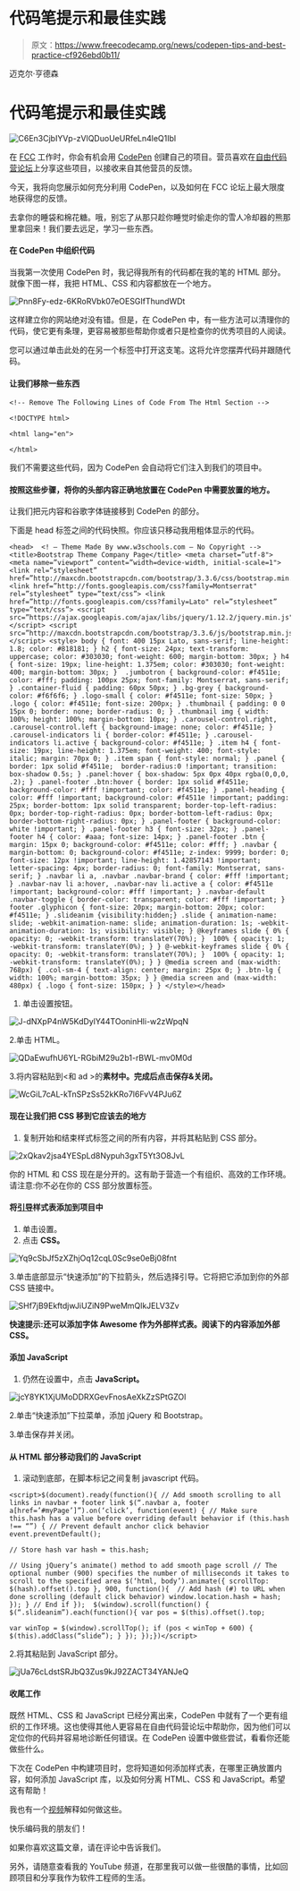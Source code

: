 # 代码笔提示和最佳实践

> 原文：<https://www.freecodecamp.org/news/codepen-tips-and-best-practice-cf926ebd0b11/>

迈克尔·亨德森

# 代码笔提示和最佳实践

![C6En3CjbIYVp-zVlQDuoUeURfeLn4leQ1Ibl](img/731e3da751af2f95394bd42e9503f7e1.png)

在 [FCC](https://www.freecodecamp.com) 工作时，你会有机会用 [CodePen](https://codepen.io/) 创建自己的项目。营员喜欢在[自由代码营论坛](http://forum.freecodecamp.com)上分享这些项目，以接收来自其他营员的反馈。

今天，我将向您展示如何充分利用 CodePen，以及如何在 FCC 论坛上最大限度地获得您的反馈。

去拿你的睡袋和棉花糖。哦，别忘了从那只趁你睡觉时偷走你的雪人冷却器的熊那里拿回来！我们要去远足，学习一些东西。

#### 在 CodePen 中组织代码

当我第一次使用 CodePen 时，我记得我所有的代码都在我的笔的 HTML 部分。就像下图一样，我把 HTML、CSS 和内容都放在一个地方。

![Pnn8Fy-edz-6KRoRVbk07eOESGIfThundWDt](img/9c6069cbbce5bb36cd0eddf1900f2f51.png)

这样建立你的网站绝对没有错。但是，在 CodePen 中，有一些方法可以清理你的代码，使它更有条理，更容易被那些帮助你或者只是检查你的优秀项目的人阅读。

您可以通过单击此处的在另一个标签中打开这支笔。这将允许您摆弄代码并跟随代码。

#### 让我们移除一些东西

```
<!-- Remove The Following Lines of Code From The Html Section --> 
```

```
<!DOCTYPE html>
```

```
<html lang="en">
```

```
</html>
```

我们不需要这些代码，因为 CodePen 会自动将它们注入到我们的项目中。

#### 按照这些步骤，将你的头部内容正确地放置在 CodePen 中需要放置的地方。

让我们把元内容和谷歌字体链接移到 CodePen 的部分。

下面是 head 标签之间的代码快照。你应该只移动我用粗体显示的代码。

```
<head>  <! — Theme Made By www.w3schools.com — No Copyright --> <title>Bootstrap Theme Company Page</title> <meta charset=”utf-8"> <meta name=”viewport” content=”width=device-width, initial-scale=1"> <link rel=”stylesheet” href=”http://maxcdn.bootstrapcdn.com/bootstrap/3.3.6/css/bootstrap.min.css"> <link href=”http://fonts.googleapis.com/css?family=Montserrat" rel=”stylesheet” type=”text/css”> <link href=”http://fonts.googleapis.com/css?family=Lato" rel=”stylesheet” type=”text/css”> <script src=”https://ajax.googleapis.com/ajax/libs/jquery/1.12.2/jquery.min.js"></script> <script src=”http://maxcdn.bootstrapcdn.com/bootstrap/3.3.6/js/bootstrap.min.js"></script> <style> body { font: 400 15px Lato, sans-serif; line-height: 1.8; color: #818181; } h2 { font-size: 24px; text-transform: uppercase; color: #303030; font-weight: 600; margin-bottom: 30px; } h4 { font-size: 19px; line-height: 1.375em; color: #303030; font-weight: 400; margin-bottom: 30px; }  .jumbotron { background-color: #f4511e; color: #fff; padding: 100px 25px; font-family: Montserrat, sans-serif; } .container-fluid { padding: 60px 50px; } .bg-grey { background-color: #f6f6f6; } .logo-small { color: #f4511e; font-size: 50px; } .logo { color: #f4511e; font-size: 200px; } .thumbnail { padding: 0 0 15px 0; border: none; border-radius: 0; } .thumbnail img { width: 100%; height: 100%; margin-bottom: 10px; } .carousel-control.right, .carousel-control.left { background-image: none; color: #f4511e; } .carousel-indicators li { border-color: #f4511e; } .carousel-indicators li.active { background-color: #f4511e; } .item h4 { font-size: 19px; line-height: 1.375em; font-weight: 400; font-style: italic; margin: 70px 0; } .item span { font-style: normal; } .panel { border: 1px solid #f4511e;  border-radius:0 !important; transition: box-shadow 0.5s; } .panel:hover { box-shadow: 5px 0px 40px rgba(0,0,0, .2); } .panel-footer .btn:hover { border: 1px solid #f4511e; background-color: #fff !important; color: #f4511e; } .panel-heading { color: #fff !important; background-color: #f4511e !important; padding: 25px; border-bottom: 1px solid transparent; border-top-left-radius: 0px; border-top-right-radius: 0px; border-bottom-left-radius: 0px; border-bottom-right-radius: 0px; } .panel-footer { background-color: white !important; } .panel-footer h3 { font-size: 32px; } .panel-footer h4 { color: #aaa; font-size: 14px; } .panel-footer .btn { margin: 15px 0; background-color: #f4511e; color: #fff; } .navbar { margin-bottom: 0; background-color: #f4511e; z-index: 9999; border: 0; font-size: 12px !important; line-height: 1.42857143 !important; letter-spacing: 4px; border-radius: 0; font-family: Montserrat, sans-serif; } .navbar li a, .navbar .navbar-brand { color: #fff !important; } .navbar-nav li a:hover, .navbar-nav li.active a { color: #f4511e !important; background-color: #fff !important; } .navbar-default .navbar-toggle { border-color: transparent; color: #fff !important; } footer .glyphicon { font-size: 20px; margin-bottom: 20px; color: #f4511e; } .slideanim {visibility:hidden;} .slide { animation-name: slide; -webkit-animation-name: slide; animation-duration: 1s; -webkit-animation-duration: 1s; visibility: visible; } @keyframes slide { 0% { opacity: 0; -webkit-transform: translateY(70%); }  100% { opacity: 1; -webkit-transform: translateY(0%); } } @-webkit-keyframes slide { 0% { opacity: 0; -webkit-transform: translateY(70%); }  100% { opacity: 1; -webkit-transform: translateY(0%); } } @media screen and (max-width: 768px) { .col-sm-4 { text-align: center; margin: 25px 0; } .btn-lg { width: 100%; margin-bottom: 35px; } } @media screen and (max-width: 480px) { .logo { font-size: 150px; } } </style></head> 
```

1.  单击设置按钮。

![J-dNXpP4nW5KdDylY44TOoninHli-w2zWpqN](img/bfa3ea04ef3ee1dc00dca1dc1b8b473d.png)

2.单击 HTML。

![QDaEwufhU6YL-RGbiM29u2b1-rBWL-mv0M0d](img/165a92443db98d1c747b080b7cb2bff9.png)

3.将内容粘贴到<和 ad >的**素材中。完成后点击保存&关闭。**

![WcGiL7cAL-kTnSPzSs52kKRo7l6FvV4PJu6Z](img/f4a6db0062796d8b22e87f593f9fba99.png)

#### 现在让我们把 CSS 移到它应该去的地方

1.  复制开始和结束样式标签之间的所有内容，并将其粘贴到 CSS 部分。

![2xQkav2jsa4YESpLd8Nypuh3gxT5Yt3O8JvL](img/7e0b5966b41e0a856e2510fa51fdce8d.png)

你的 HTML 和 CSS 现在是分开的。这有助于营造一个有组织、高效的工作环境。请注意:你不必在你的 CSS 部分放置<styles>标签。</styles>

#### 将[引导](http://getbootstrap.com/)样式表添加到项目中

1.  单击设置。
2.  点击 **CSS。**

![Yq9cSbJf5zXZhjOq12cqL0Sc9se0eBj08fnt](img/987c3f1488dee8ae129914ba93b7a515.png)

3.单击底部显示“快速添加”的下拉箭头，然后选择引导。它将把它添加到你的外部 CSS 链接中。

![SHf7jB9EkftdjwJiUZiN9PweMmQlkJELV3Zv](img/3f6179ae1ceec51fa944239b6b58a8eb.png)

**快速提示:**还可以添加字体 Awesome 作为外部样式表。阅读**下的内容添加外部 CSS。**

#### **添加 JavaScript**

1.  仍然在设置中，点击 **JavaScript。**

![jcY8YK1XjUMoDDRXGevFnosAeXkZzSPtGZOl](img/f44397d3e00b0d9043b0cd94ae264d3a.png)

2.单击“快速添加”下拉菜单，添加 jQuery 和 Bootstrap。

3.单击保存并关闭。

#### 从 HTML 部分移动我们的 JavaScript

1.  滚动到底部，在脚本标记之间复制 javascript 代码。

```
<script>$(document).ready(function(){ // Add smooth scrolling to all links in navbar + footer link $(“.navbar a, footer a[href=’#myPage’]”).on(‘click’, function(event) { // Make sure this.hash has a value before overriding default behavior if (this.hash !== “”) { // Prevent default anchor click behavior event.preventDefault();
```

```
// Store hash var hash = this.hash;
```

```
// Using jQuery’s animate() method to add smooth page scroll // The optional number (900) specifies the number of milliseconds it takes to scroll to the specified area $(‘html, body’).animate({ scrollTop: $(hash).offset().top }, 900, function(){  // Add hash (#) to URL when done scrolling (default click behavior) window.location.hash = hash; }); } // End if });  $(window).scroll(function() { $(“.slideanim”).each(function(){ var pos = $(this).offset().top;
```

```
var winTop = $(window).scrollTop(); if (pos < winTop + 600) { $(this).addClass(“slide”); } }); });})</script>
```

2.将其粘贴到 JavaScript 部分。

![jUa76cLdstSRJbQ3Zus9kJ92ZACT34YANJeQ](img/52e9b4a50856c9357cc821c62911ef5d.png)

#### 收尾工作

既然 HTML、CSS 和 JavaScript 已经分离出来，CodePen 中就有了一个更有组织的工作环境。这也使得其他人更容易在自由代码营论坛中帮助你，因为他们可以定位你的代码并容易地诊断任何错误。在 CodePen 设置中做些尝试，看看你还能做些什么。

下次在 CodePen 中构建项目时，您将知道如何添加样式表，在哪里正确放置内容，如何添加 JavaScript 库，以及如何分离 HTML、CSS 和 JavaScript。希望这有帮助！

我也有一个[视频](http://forum.freecodecamp.com/t/codepen-tips-for-building-your-projects/5824)解释如何做这些。

快乐编码我的朋友们！

如果你喜欢这篇文章，请在评论中告诉我们。

另外，请随意查看我的 YouTube 频道，在那里我可以做一些很酷的事情，比如回顾项目和分享我作为软件工程师的生活。